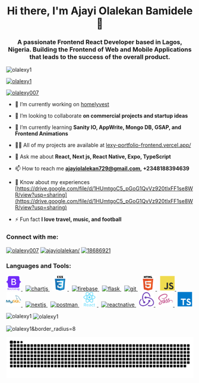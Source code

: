 <h1 align="center">Hi there, I'm Ajayi Olalekan Bamidele 👋</h1>
<h3 align="center">A passionate Frontend React Developer based in Lagos, Nigeria. Building the Frontend of Web and Mobile Applications that leads to the success of the overall product.</h3>

<p align="left"> <img src="https://komarev.com/ghpvc/?username=olalexy1&label=Profile%20views&color=0e75b6&style=flat" alt="olalexy1" /> </p>
<p align="left"> <a href="https://github.com/ryo-ma/github-profile-trophy"><img src="https://github-profile-trophy.vercel.app/?username=olalexy1&theme=radical" alt="olalexy1" /></a> </p>
<p align="left"> <a href="https://twitter.com/olalexy007" target="blank"><img src="https://img.shields.io/twitter/follow/olalexy007?logo=twitter&style=for-the-badge" alt="olalexy007" /></a></p>

- 🔭 I’m currently working on [homelyvest](https://homelyvest.vercel.app/)
  
- 👯 I’m looking to collaborate **on commercial projects and startup ideas**

- 🌱 I’m currently learning **Sanity IO, AppWrite, Mongo DB, GSAP, and Frontend Animations**

- 👨‍💻 All of my projects are available at [lexy-portfolio-frontend.vercel.app/](lexy-portfolio-frontend.vercel.app/)

- 💬 Ask me about **React, Next js, React Native, Expo, TypeScript**

- 📫 How to reach me **ajayiolalekan729@gmail.com, +2348188394639**

- 📄 Know about my experiences [https://drive.google.com/file/d/1HUmtgoC5_pGoG1QvVz920tlxFF1se8WR/view?usp=sharing](https://drive.google.com/file/d/1HUmtgoC5_pGoG1QvVz920tlxFF1se8WR/view?usp=sharing)

- ⚡ Fun fact **I love travel, music, and football**

<h3 align="left">Connect with me:</h3>
<p align="left">
<a href="https://twitter.com/olalexy007" target="blank"><img align="center" src="https://raw.githubusercontent.com/rahuldkjain/github-profile-readme-generator/master/src/images/icons/Social/twitter.svg" alt="olalexy007" height="30" width="40" /></a>
<a href="https://linkedin.com/in/ajayiolalekan/" target="blank"><img align="center" src="https://raw.githubusercontent.com/rahuldkjain/github-profile-readme-generator/master/src/images/icons/Social/linked-in-alt.svg" alt="ajayiolalekan/" height="30" width="40" /></a>
<a href="https://stackoverflow.com/users/18686921" target="blank"><img align="center" src="https://raw.githubusercontent.com/rahuldkjain/github-profile-readme-generator/master/src/images/icons/Social/stack-overflow.svg" alt="18686921" height="30" width="40" /></a>
</p>

<h3 align="left">Languages and Tools:</h3>
<p align="left"> <a href="https://getbootstrap.com" target="_blank" rel="noreferrer"> <img src="https://raw.githubusercontent.com/devicons/devicon/master/icons/bootstrap/bootstrap-plain-wordmark.svg" alt="bootstrap" width="40" height="40"/> </a> &nbsp; <a href="https://www.chartjs.org" target="_blank" rel="noreferrer"> <img src="https://www.chartjs.org/media/logo-title.svg" alt="chartjs" width="40" height="40"/> </a> &nbsp; <a href="https://www.w3schools.com/css/" target="_blank" rel="noreferrer"> <img src="https://raw.githubusercontent.com/devicons/devicon/master/icons/css3/css3-original-wordmark.svg" alt="css3" width="40" height="40"/> </a>&nbsp; <a href="https://firebase.google.com/" target="_blank" rel="noreferrer"> <img src="https://www.vectorlogo.zone/logos/firebase/firebase-icon.svg" alt="firebase" width="40" height="40"/> </a> &nbsp; <a href="https://flask.palletsprojects.com/" target="_blank" rel="noreferrer"> <img src="https://www.vectorlogo.zone/logos/pocoo_flask/pocoo_flask-icon.svg" alt="flask" width="40" height="40"/> </a> &nbsp; <a href="https://git-scm.com/" target="_blank" rel="noreferrer"> <img src="https://www.vectorlogo.zone/logos/git-scm/git-scm-icon.svg" alt="git" width="40" height="40"/> </a> &nbsp; <a href="https://www.w3.org/html/" target="_blank" rel="noreferrer"> <img src="https://raw.githubusercontent.com/devicons/devicon/master/icons/html5/html5-original-wordmark.svg" alt="html5" width="40" height="40"/> </a> &nbsp; <a href="https://developer.mozilla.org/en-US/docs/Web/JavaScript" target="_blank" rel="noreferrer"> <img src="https://raw.githubusercontent.com/devicons/devicon/master/icons/javascript/javascript-original.svg" alt="javascript" width="40" height="40"/> </a> &nbsp; <a href="https://www.mysql.com/" target="_blank" rel="noreferrer"> <img src="https://raw.githubusercontent.com/devicons/devicon/master/icons/mysql/mysql-original-wordmark.svg" alt="mysql" width="40" height="40"/> </a> &nbsp; <a href="https://nextjs.org/" target="_blank" rel="noreferrer"> <img src="https://cdn.worldvectorlogo.com/logos/nextjs-2.svg" alt="nextjs" width="40" height="40"/> </a> &nbsp; <a href="https://postman.com" target="_blank" rel="noreferrer"> <img src="https://www.vectorlogo.zone/logos/getpostman/getpostman-icon.svg" alt="postman" width="40" height="40"/> </a> &nbsp; <a href="https://reactjs.org/" target="_blank" rel="noreferrer"> <img src="https://raw.githubusercontent.com/devicons/devicon/master/icons/react/react-original-wordmark.svg" alt="react" width="40" height="40"/> </a> &nbsp; <a href="https://reactnative.dev/" target="_blank" rel="noreferrer"> <img src="https://reactnative.dev/img/header_logo.svg" alt="reactnative" width="40" height="40"/> </a> &nbsp; <a href="https://redux.js.org" target="_blank" rel="noreferrer"> <img src="https://raw.githubusercontent.com/devicons/devicon/master/icons/redux/redux-original.svg" alt="redux" width="40" height="40"/> </a> &nbsp; <a href="https://sass-lang.com" target="_blank" rel="noreferrer"> <img src="https://raw.githubusercontent.com/devicons/devicon/master/icons/sass/sass-original.svg" alt="sass" width="40" height="40"/> </a> &nbsp; <a href="https://www.typescriptlang.org/" target="_blank" rel="noreferrer"> <img src="https://raw.githubusercontent.com/devicons/devicon/master/icons/typescript/typescript-original.svg" alt="typescript" width="40" height="40"/> </a> </p>

<p><img align="left" src="https://github-readme-stats.vercel.app/api/top-langs?username=olalexy1&show_icons=true&locale=en&layout=compact&theme=radical&border_radius=8&langs_count=8" alt="olalexy1" /></p>

<p>&nbsp;<img align="center" src="https://github-readme-stats.vercel.app/api?username=olalexy1&show_icons=true&locale=en&theme=radical&border_radius=8" alt="olalexy1" /></p>

<p><img align="center" src="https://github-readme-streak-stats.herokuapp.com/?user=olalexy1&theme=radical" alt="olalexy1&border_radius=8" /></p>

![Snake animation](https://raw.githubusercontent.com/Olalexy1/Olalexy1/output/github-contribution-grid-snake-dark.svg)
